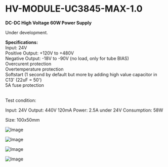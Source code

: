 # HV-MODULE-UC3845-MAX-1.0

<b>DC-DC High Voltage 60W Power Supply</b>

Under development.

<b>Specifications:</b><br>
Input: 24V<br>
Positive Output: +120V to +480V<br>
Negative Output: -18V to -90V (no load, only for tube BIAS)<br>
Overcurent protection<br>
Overtemperature protection<br>
Softstart (1 second by default but more by adding high value capacitor in C13' (22uF = 50')<br>
5A fuse protection<br>
<br>

Test condition: 

Input: 24V
Output: 440V 120mA
Power: 2.5A under 24V
Consumption: 58W

Size: 100x50mm

![Image](https://github.com/user-attachments/assets/6ea072d2-2ec6-49e2-809f-423321628f0e)

![Image](https://github.com/user-attachments/assets/c8f0f6be-0eb8-41b9-a0c1-b6cf0ae03e55)

![Image](https://github.com/user-attachments/assets/7f917e93-465c-41f2-8174-f1619458061d)

![Image](https://github.com/user-attachments/assets/3821eb8c-8d35-4c72-9db4-9cc6afed9e69)

